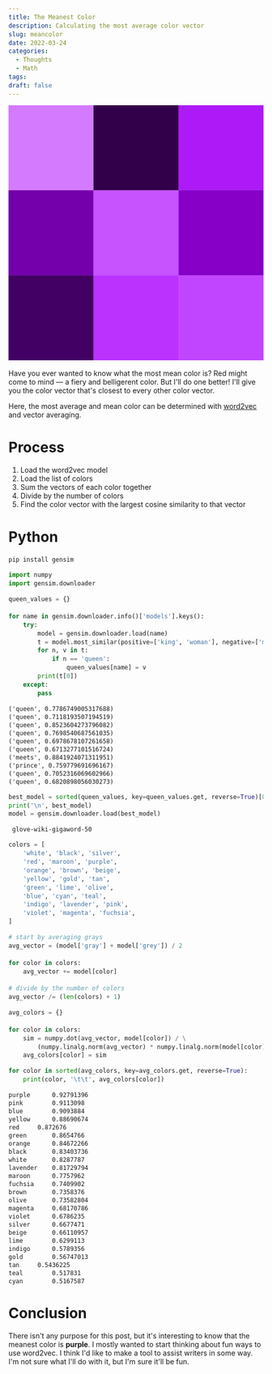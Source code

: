```yaml
---
title: The Meanest Color
description: Calculating the most average color vector
slug: meancolor
date: 2022-03-24
categories:
  - Thoughts
  - Math
tags:
draft: false
---
```


![Purple](/images/43.webp)

Have you ever wanted to know what the most mean color is? Red might come to mind — a fiery and belligerent color. But I'll do one better! I'll give you the color vector that's closest to every other color vector.

Here, the most average and mean color can be determined with [word2vec](https://radimrehurek.com/gensim/index.html) and vector averaging.

# Process

1. Load the word2vec model
2. Load the list of colors
3. Sum the vectors of each color together
4. Divide by the number of colors
5. Find the color vector with the largest cosine similarity to that vector

# Python

```python
pip install gensim
```

```python
import numpy
import gensim.downloader
```

```python
queen_values = {}

for name in gensim.downloader.info()['models'].keys():
    try:
        model = gensim.downloader.load(name)
        t = model.most_similar(positive=['king', 'woman'], negative=['man'])
        for n, v in t:
            if n == 'queen':
                queen_values[name] = v
        print(t[0])
    except:
        pass
```

    ('queen', 0.7786749005317688)
    ('queen', 0.7118193507194519)
    ('queen', 0.8523604273796082)
    ('queen', 0.7698540687561035)
    ('queen', 0.6978678107261658)
    ('queen', 0.6713277101516724)
    ('meets', 0.8841924071311951)
    ('prince', 0.759779691696167)
    ('queen', 0.7052316069602966)
    ('queen', 0.6820898056030273)

```python
best_model = sorted(queen_values, key=queen_values.get, reverse=True)[0]
print('\n', best_model)
model = gensim.downloader.load(best_model)
```

     glove-wiki-gigaword-50

```python
colors = [
    'white', 'black', 'silver',
    'red', 'maroon', 'purple',
    'orange', 'brown', 'beige',
    'yellow', 'gold', 'tan',
    'green', 'lime', 'olive',
    'blue', 'cyan', 'teal',
    'indigo', 'lavender', 'pink',
    'violet', 'magenta', 'fuchsia',
]
```

```python
# start by averaging grays
avg_vector = (model['gray'] + model['grey']) / 2

for color in colors:
    avg_vector += model[color]

# divide by the number of colors
avg_vector /= (len(colors) + 1)
```

```python
avg_colors = {}

for color in colors:
    sim = numpy.dot(avg_vector, model[color]) / \
        (numpy.linalg.norm(avg_vector) * numpy.linalg.norm(model[color]))
    avg_colors[color] = sim
```

```python
for color in sorted(avg_colors, key=avg_colors.get, reverse=True):
    print(color, '\t\t', avg_colors[color])
```

    purple		0.92791396
    pink		0.9113098
    blue		0.9093884
    yellow		0.88690674
    red		0.872676
    green		0.8654766
    orange		0.84672266
    black		0.83403736
    white		0.8287787
    lavender	0.81729794
    maroon		0.7757962
    fuchsia		0.7409902
    brown		0.7358376
    olive		0.73582804
    magenta		0.68170786
    violet		0.6786235
    silver		0.6677471
    beige		0.66110957
    lime		0.6299113
    indigo		0.5789356
    gold		0.56747013
    tan		0.5436225
    teal		0.517831
    cyan		0.5167587

# Conclusion

There isn't any purpose for this post, but it's interesting to know that the meanest color is **purple**. I mostly wanted to start thinking about fun ways to use word2vec. I think I'd like to make a tool to assist writers in some way. I'm not sure what I'll do with it, but I'm sure it'll be fun.
